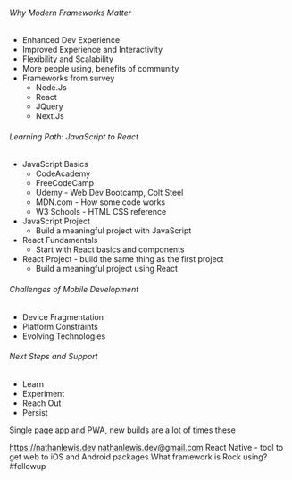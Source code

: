 ###### Why Modern Frameworks Matter
- Enhanced Dev Experience
- Improved Experience and Interactivity
- Flexibility and Scalability
- More people using, benefits of community
- Frameworks from survey
	- Node.Js
	- React
	- JQuery
	- Next.Js
###### Learning Path: JavaScript to React
- JavaScript Basics
	- CodeAcademy
	- FreeCodeCamp
	- Udemy - Web Dev Bootcamp, Colt Steel
	- MDN.com - How some code works
	- W3 Schools - HTML CSS reference
- JavaScript Project
	- Build a meaningful project with JavaScript
- React Fundamentals
	- Start with React basics and components
- React Project - build the same thing as the first project
	- Build a meaningful project using React
###### Challenges of Mobile Development
- Device Fragmentation
- Platform Constraints
- Evolving Technologies
###### Next Steps and Support
- Learn
- Experiment
- Reach Out
- Persist

Single page app and PWA, new builds are a lot of times these

https://nathanlewis.dev
nathanlewis.dev@gmail.com
React Native - tool to get web to iOS and Android packages
What framework is Rock using? #followup 